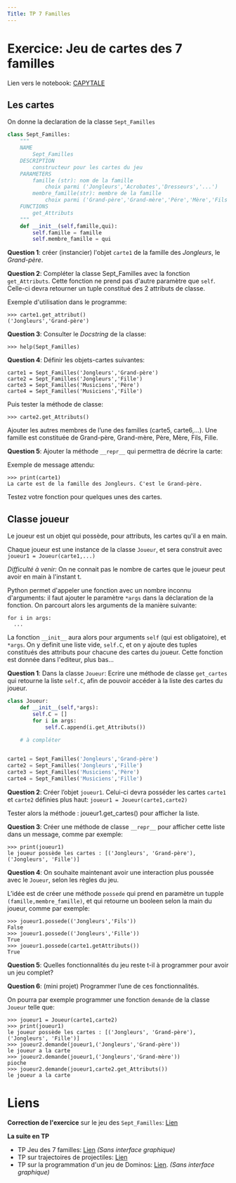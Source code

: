 ```yaml
---
Title: TP 7 Familles
---
```


# Exercice: Jeu de cartes des 7 familles
Lien vers le notebook: [CAPYTALE](https://capytale2.ac-paris.fr/web/c/f567-4829551)
## Les cartes
On donne la declaration de la classe `Sept_Familles`

```python
class Sept_Familles:
    """
    NAME
        Sept_Familles
    DESCRIPTION
        constructeur pour les cartes du jeu
    PARAMETERS
        famille (str): nom de la famille
            choix parmi ('Jongleurs','Acrobates','Dresseurs','...')
        membre_famille(str): membre de la famille 
            choix parmi ('Grand-père','Grand-mère','Pére','Mère','Fils','Fille')
    FUNCTIONS
        get_Attributs
    """
    def __init__(self,famille,qui):
        self.famille = famille
        self.membre_famille = qui
```

**Question 1**: créer (instancier) l'objet `carte1` de la famille des *Jongleurs*, le *Grand-père*.

**Question 2**: Compléter la classe Sept_Familles avec la fonction `get_Attributs`. Cette fonction ne prend pas d'autre paramètre que `self`.
Celle-ci devra retourner un tuple constitué des 2 attributs de classe.

Exemple d'utilisation dans le programme:

```
>>> carte1.get_attribut()
('Jongleurs','Grand-père')
```

**Question 3**: Consulter le *Docstring*  de la classe:

```
>>> help(Sept_Familles)
```

**Question 4**: Définir les objets-cartes suivantes:

```
carte1 = Sept_Familles('Jongleurs','Grand-père')
carte2 = Sept_Familles('Jongleurs','Fille')
carte3 = Sept_Familles('Musiciens','Père')
carte4 = Sept_Familles('Musiciens','Fille')
```

Puis tester la méthode de classe:

```
>>> carte2.get_Attributs()
```

Ajouter les autres membres de l’une des familles (carte5, carte6,…). Une famille est constituée de Grand-père, Grand-mère, Père, Mère, Fils, Fille.

**Question 5**: Ajouter la méthode `__repr__` qui permettra de décrire la carte:

Exemple de message attendu:

```
>>> print(carte1)
La carte est de la famille des Jongleurs. C'est le Grand-père.
```

Testez votre fonction pour quelques unes des cartes.

## Classe joueur
Le joueur est un objet qui possède, pour attributs, les cartes qu'il a en main.

Chaque joueur est une instance de la classe `Joueur`, et sera construit avec `joueur1 = Joueur(carte1,...)`

*Difficulté à venir:* On ne connait pas le nombre de cartes que le joueur peut avoir en main à l'instant t. 

Python permet d'appeler une fonction avec un nombre inconnu d'arguments: il faut ajouter le paramètre `*args` dans la déclaration de la fonction. On parcourt alors les arguments de la manière suivante:

```
for i in args:
  ...
```

La fonction `__init__` aura alors pour arguments `self` (qui est obligatoire), et `*args`. On y definit une liste vide, `self.C`, et on y ajoute des tuples constitués des attributs pour chacune des cartes du joueur. Cette fonction est donnée dans l'editeur, plus bas...

**Question 1**: Dans la classe `Joueur`: Ecrire une méthode de classe `get_cartes` qui retourne la liste `self.C`, afin de pouvoir accéder à la liste des cartes du joueur.

```python
class Joueur:
    def __init__(self,*args):
        self.C = []
        for i in args:
            self.C.append(i.get_Attributs())
    
    # à compléter


carte1 = Sept_Familles('Jongleurs','Grand-père')
carte2 = Sept_Familles('Jongleurs','Fille')
carte3 = Sept_Familles('Musiciens','Père')
carte4 = Sept_Familles('Musiciens','Fille')
```

**Question 2**: Créer l’objet `joueur1`. Celui-ci devra posséder les cartes `carte1` et `carte2` définies plus haut: `joueur1 = Joueur(carte1,carte2)`

Tester alors la méthode : joueur1.get_cartes() pour afficher la liste.

**Question 3**: Créer une méthode de classe `__repr__` pour afficher cette liste dans un message, comme par exemple:

```
>>> print(joueur1)
le joueur possède les cartes : [('Jongleurs', 'Grand-père'), ('Jongleurs', 'Fille')]
``` 

**Question 4**: On souhaite maintenant avoir une interaction plus poussée avec le `Joueur`, selon les règles du jeu. 

L’idée est de créer une méthode `possede` qui prend en paramètre un tupple `(famille,membre_famille)`, et qui retourne un booleen selon la main du joueur, comme par exemple:

```
>>> joueur1.possede(('Jongleurs','Fils'))
False
>>> joueur1.possede(('Jongleurs','Fille'))
True
>>> joueur1.possede(carte1.getAttributs())
True
```

**Question 5**: Quelles fonctionnalités du jeu reste t-il à programmer pour avoir un jeu complet?

**Question 6**: (mini projet) Programmer l’une de ces fonctionnalités.

On pourra par exemple programmer une fonction `demande` de la classe `Joueur` telle que:

```
>>> joueur1 = Joueur(carte1,carte2)
>>> print(joueur1)
le joueur possède les cartes : [('Jongleurs', 'Grand-père'), ('Jongleurs', 'Fille')]
>>> joueur2.demande(joueur1,('Jongleurs','Grand-père'))
le joueur a la carte
>>> joueur2.demande(joueur1,('Jongleurs','Grand-mère'))
pioche
>>> joueur2.demande(joueur1,carte2.get_Attributs())
le joueur a la carte
```


# Liens
**Correction de l'exercice** sur le jeu des `Sept_Familles`: [Lien](../page32)

**La suite en TP**

* TP Jeu des 7 familles: [Lien](../page34/) *(Sans interface graphique)*
* TP sur trajectoires de projectiles: [Lien](../page31/) 
* TP sur la programmation d'un jeu de Dominos: [Lien](../page33/). *(Sans interface graphique)*